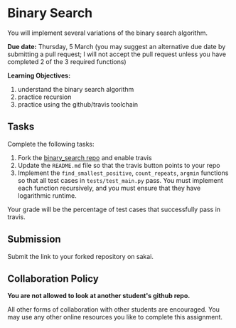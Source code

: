 # Binary Search

You will implement several variations of the binary search algorithm.

**Due date:**
Thursday, 5 March
(you may suggest an alternative due date by submitting a pull request;
I will not accept the pull request unless you have completed 2 of the 3 required functions)

**Learning Objectives:**

1. understand the binary search algorithm
1. practice recursion
1. practice using the github/travis toolchain

## Tasks

Complete the following tasks:

1. Fork the [binary\_search repo](https://github.com/mikeizbicki/binary_search) and enable travis
1. Update the `README.md` file so that the travis button points to your repo
1. Implement the `find_smallest_positive`, `count_repeats`, `argmin` functions so that all test cases in `tests/test_main.py` pass.
   You must implement each function recursively, and you must ensure that they have logarithmic runtime.

Your grade will be the percentage of test cases that successfully pass in travis.

## Submission

Submit the link to your forked repository on sakai.

## Collaboration Policy

**You are not allowed to look at another student's github repo.**

All other forms of collaboration with other students are encouraged.
You may use any other online resources you like to complete this assignment.
